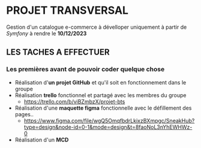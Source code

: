 # PROJET TRANSVERSAL
Gestion d'un catalogue e-commerce à dévelloper uniquement à partir de _Symfony_ à rendre le **10/12/2023**


## LES TACHES A EFFECTUER

### Les premières avant de pouvoir coder quelque chose 
* Réalisation d'**un projet GitHub** et qu'il soit en fonctionnement dans le groupe
* Réalisation **trello** fonctionnel et partagé avec les membres du groupe
    - https://trello.com/b/viBZmbzX/projet-bts
* Réalisation d'une **maquette figma** fonctionnelle avec le défillement des pages..
    - https://www.figma.com/file/wgQ5OmqfbdrLkixzBXmpgc/SneakHub?type=design&node-id=0-1&mode=design&t=8faoNoL3nYhEWHWz-0
* Réalisation d'un **MCD**



